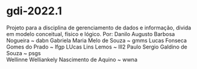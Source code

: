 # gdi-2022.1
Projeto para a disciplina de gerenciamento de dados e informação, divida em modelo conceitual, físico e lógico. 
Por: 
Danilo Augusto Barbosa Nogueira ~ dabn
Gabriela Maria Melo de Souza ~ gmms
Lucas Fonseca Gomes do Prado ~ lfgp 
LUcas Lins Lemos ~ lll2
Paulo Sergio Galdino de Souza ~ psgs  
Wellinne Welliankely Nascimento de Aquino ~ wwna 
